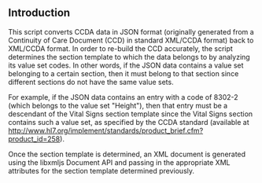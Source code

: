 ## Introduction
This script converts CCDA data in JSON format (originally generated from a Continuity of Care Document (CCD) in 
standard XML/CCDA format) back to XML/CCDA format. In order to re-build the CCD accurately, the script determines the 
section template to which the data belongs to by analyzing its value set codes. In other words, if the JSON data contains a value set belonging to a certain section, then it must belong to that section since different sections do not have the same value sets.

For example, if the JSON data contains an entry with a code of 8302-2 (which belongs to the value set "Height"), then that entry must be a descendant of the Vital Signs section template since the Vital Signs section contains such a value set, as specified by the CCDA standard (available at http://www.hl7.org/implement/standards/product_brief.cfm?product_id=258).

Once the section template is determined, an XML document is generated using the libxmljs Document API and passing in the appropriate XML attributes for the section template determined previously.


